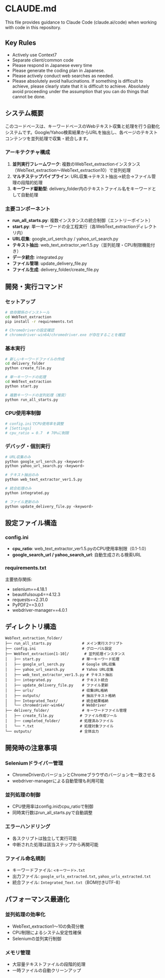 # CLAUDE.md

This file provides guidance to Claude Code (claude.ai/code) when working with code in this repository.

## Key Rules
- Actively use Context7 
- Separate client/common code
- Please respond in Japanese every time
- Please generate the coding plan in Japanese.
- Please actively conduct web searches as needed.
- Please absolutely avoid hallucinations. If something is difficult to achieve, please clearly state that it is difficult to achieve. Absolutely avoid proceeding under the assumption that you can do things that cannot be done.

## システム概要

このコードベースは、キーワードベースのWebテキスト収集と処理を行う自動化システムです。Google/Yahoo検索結果からURLを抽出し、各ページのテキストコンテンツを並列処理で収集・統合します。

### アーキテクチャ構成

1. **並列実行フレームワーク**: 複数のWebText_extractionインスタンス（WebText_extraction～WebText_extraction10）で並列処理
2. **マルチステップパイプライン**: URL収集→テキスト抽出→統合→ファイル管理の段階的処理
3. **キーワード駆動型**: delivery_folder内のテキストファイル名をキーワードとして自動処理

### 主要コンポーネント

- **run_all_starts.py**: 複数インスタンスの統合制御（エントリーポイント）
- **start.py**: 単一キーワードの全工程実行（各WebText_extractionディレクトリ内）
- **URL収集**: google_url_serch.py / yahoo_url_search.py
- **テキスト抽出**: web_text_extractor_ver1.5.py（並列処理・CPU制限機能付き）
- **データ統合**: integrated.py
- **ファイル管理**: update_delivery_file.py
- **ファイル生成**: delivery_folder/create_file.py

## 開発・実行コマンド

### セットアップ
```bash
# 依存関係のインストール
cd WebText_extraction
pip install -r requirements.txt

# ChromeDriverの設定確認
# chromedriver-win64/chromedriver.exe が存在することを確認
```

### 基本実行
```bash
# 新しいキーワードファイルの作成
cd delivery_folder
python create_file.py

# 単一キーワードの処理
cd WebText_extraction
python start.py

# 複数キーワードの並列処理（推奨）
python run_all_starts.py
```

### CPU使用率制御
```bash
# config.iniでCPU使用率を調整
# [Settings]
# cpu_ratio = 0.7  # 70%に制限
```

### デバッグ・個別実行
```bash
# URL収集のみ
python google_url_serch.py <keyword>
python yahoo_url_search.py <keyword>

# テキスト抽出のみ
python web_text_extractor_ver1.5.py

# 統合処理のみ
python integrated.py

# ファイル更新のみ
python update_delivery_file.py <keyword>
```

## 設定ファイル構造

### config.ini
- **cpu_ratio**: web_text_extractor_ver1.5.pyのCPU使用率制限（0.1-1.0）
- **google_search_url / yahoo_search_url**: 自動生成される検索URL

### requirements.txt
主要依存関係:
- selenium==4.18.1
- beautifulsoup4==4.12.3
- requests==2.31.0
- PyPDF2==3.0.1
- webdriver-manager==4.0.1

## ディレクトリ構造

```
WebText_extraction_folder/
├── run_all_starts.py              # メイン実行スクリプト
├── config.ini                     # グローバル設定
├── WebText_extraction[1-10]/       # 並列処理インスタンス
│   ├── start.py                   # 単一キーワード処理
│   ├── google_url_serch.py        # Google URL収集
│   ├── yahoo_url_search.py        # Yahoo URL収集
│   ├── web_text_extractor_ver1.5.py # テキスト抽出
│   ├── integrated.py              # テキスト統合
│   ├── update_delivery_file.py    # ファイル更新
│   ├── urls/                      # 収集URL格納
│   ├── outputs/                   # 抽出テキスト格納
│   ├── Integrated_Text/           # 統合結果格納
│   └── chromedriver-win64/        # WebDriver
├── delivery_folder/               # キーワードファイル管理
│   ├── create_file.py            # ファイル作成ツール
│   ├── completed_folder/         # 処理済みファイル
│   └── *.txt                     # 処理対象ファイル
└── outputs/                      # 全体出力
```

## 開発時の注意事項

### Seleniumドライバー管理
- ChromeDriverのバージョンとChromeブラウザのバージョンを一致させる
- webdriver-managerによる自動管理も利用可能

### 並列処理の制御
- CPU使用率はconfig.iniのcpu_ratioで制御
- 同時実行数はrun_all_starts.pyで自動調整

### エラーハンドリング
- 各スクリプトは独立して実行可能
- 中断された処理は該当ステップから再開可能

### ファイル命名規則
- キーワードファイル: `<キーワード>.txt`
- 出力ファイル: `google_urls_extracted.txt`, `yahoo_urls_extracted.txt`
- 統合ファイル: `Integrated_Text.txt`（BOM付きUTF-8）

## パフォーマンス最適化

### 並列処理の効率化
- WebText_extraction1～10の負荷分散
- CPU制限によるシステム安定性確保
- Seleniumの並列実行制御

### メモリ管理
- 大容量テキストファイルの段階的処理
- 一時ファイルの自動クリーンアップ

